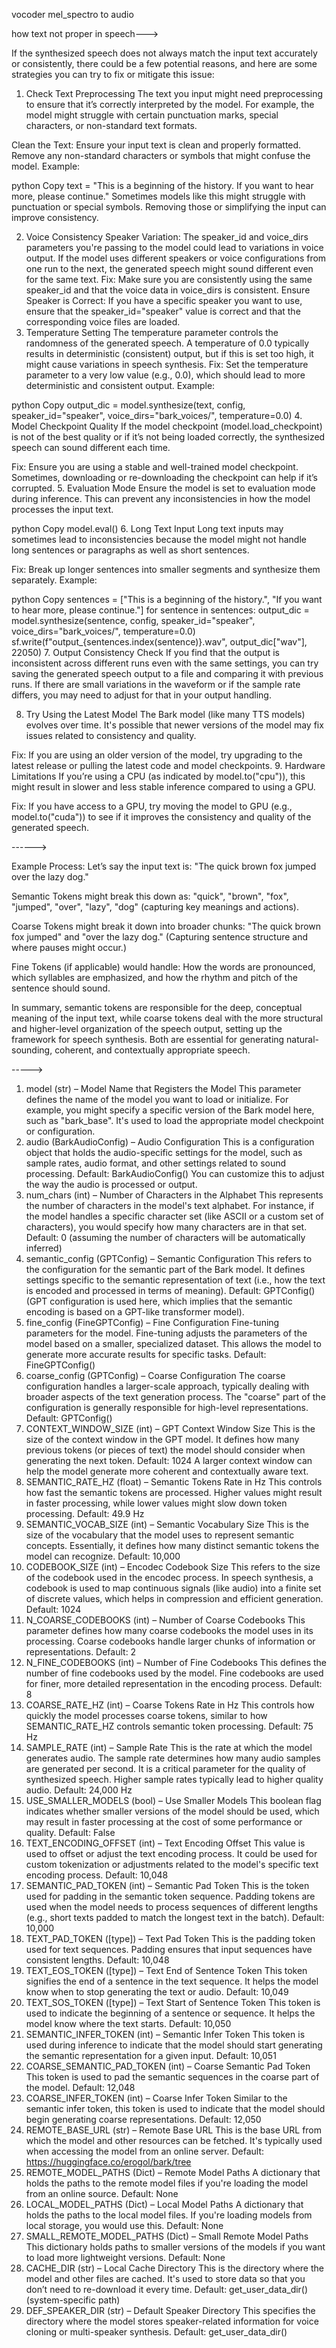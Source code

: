 vocoder mel_spectro to audio

how text not proper in speech--->

If the synthesized speech does not always match the input text accurately or consistently, there could be a few potential reasons, and here are some strategies you can try to fix or mitigate this issue:

1. Check Text Preprocessing
The text you input might need preprocessing to ensure that it’s correctly interpreted by the model. For example, the model might struggle with certain punctuation marks, special characters, or non-standard text formats.

Clean the Text: Ensure your input text is clean and properly formatted. Remove any non-standard characters or symbols that might confuse the model.
Example:

python
Copy
text = "This is a beginning of the history. If you want to hear more, please continue."
Sometimes models like this might struggle with punctuation or special symbols. Removing those or simplifying the input can improve consistency.

2. Voice Consistency
Speaker Variation: The speaker_id and voice_dirs parameters you're passing to the model could lead to variations in voice output. If the model uses different speakers or voice configurations from one run to the next, the generated speech might sound different even for the same text.
Fix: Make sure you are consistently using the same speaker_id and that the voice data in voice_dirs is consistent.
Ensure Speaker is Correct: If you have a specific speaker you want to use, ensure that the speaker_id="speaker" value is correct and that the corresponding voice files are loaded.
3. Temperature Setting
The temperature parameter controls the randomness of the generated speech. A temperature of 0.0 typically results in deterministic (consistent) output, but if this is set too high, it might cause variations in speech synthesis.
Fix: Set the temperature parameter to a very low value (e.g., 0.0), which should lead to more deterministic and consistent output.
Example:

python
Copy
output_dic = model.synthesize(text, config, speaker_id="speaker", voice_dirs="bark_voices/", temperature=0.0)
4. Model Checkpoint Quality
If the model checkpoint (model.load_checkpoint) is not of the best quality or if it’s not being loaded correctly, the synthesized speech can sound different each time.

Fix: Ensure you are using a stable and well-trained model checkpoint. Sometimes, downloading or re-downloading the checkpoint can help if it’s corrupted.
5. Evaluation Mode
Ensure the model is set to evaluation mode during inference. This can prevent any inconsistencies in how the model processes the input text.

python
Copy
model.eval()
6. Long Text Input
Long text inputs may sometimes lead to inconsistencies because the model might not handle long sentences or paragraphs as well as short sentences.

Fix: Break up longer sentences into smaller segments and synthesize them separately.
Example:

python
Copy
sentences = ["This is a beginning of the history.", "If you want to hear more, please continue."]
for sentence in sentences:
    output_dic = model.synthesize(sentence, config, speaker_id="speaker", voice_dirs="bark_voices/", temperature=0.0)
    sf.write(f"output_{sentences.index(sentence)}.wav", output_dic["wav"], 22050)
7. Output Consistency Check
If you find that the output is inconsistent across different runs even with the same settings, you can try saving the generated speech output to a file and comparing it with previous runs. If there are small variations in the waveform or if the sample rate differs, you may need to adjust for that in your output handling.

8. Try Using the Latest Model
The Bark model (like many TTS models) evolves over time. It's possible that newer versions of the model may fix issues related to consistency and quality.

Fix: If you are using an older version of the model, try upgrading to the latest release or pulling the latest code and model checkpoints.
9. Hardware Limitations
If you’re using a CPU (as indicated by model.to("cpu")), this might result in slower and less stable inference compared to using a GPU.

Fix: If you have access to a GPU, try moving the model to GPU (e.g., model.to("cuda")) to see if it improves the consistency and quality of the generated speech.

------>

Example Process:
Let’s say the input text is:
"The quick brown fox jumped over the lazy dog."

Semantic Tokens might break this down as:
"quick", "brown", "fox", "jumped", "over", "lazy", "dog" (capturing key meanings and actions).

Coarse Tokens might break it down into broader chunks:
"The quick brown fox jumped" and "over the lazy dog." (Capturing sentence structure and where pauses might occur.)

Fine Tokens (if applicable) would handle:
How the words are pronounced, which syllables are emphasized, and how the rhythm and pitch of the sentence should sound.

In summary, semantic tokens are responsible for the deep, conceptual meaning of the input text, while coarse tokens deal with the more structural and higher-level organization of the speech output, setting up the framework for speech synthesis. Both are essential for generating natural-sounding, coherent, and contextually appropriate speech.

----->

1. model (str) – Model Name that Registers the Model
This parameter defines the name of the model you want to load or initialize. For example, you might specify a specific version of the Bark model here, such as "bark_base". It's used to load the appropriate model checkpoint or configuration.
2. audio (BarkAudioConfig) – Audio Configuration
This is a configuration object that holds the audio-specific settings for the model, such as sample rates, audio format, and other settings related to sound processing.
Default: BarkAudioConfig()
You can customize this to adjust the way the audio is processed or output.
3. num_chars (int) – Number of Characters in the Alphabet
This represents the number of characters in the model's text alphabet. For instance, if the model handles a specific character set (like ASCII or a custom set of characters), you would specify how many characters are in that set.
Default: 0 (assuming the number of characters will be automatically inferred)
4. semantic_config (GPTConfig) – Semantic Configuration
This refers to the configuration for the semantic part of the Bark model. It defines settings specific to the semantic representation of text (i.e., how the text is encoded and processed in terms of meaning).
Default: GPTConfig() (GPT configuration is used here, which implies that the semantic encoding is based on a GPT-like transformer model).
5. fine_config (FineGPTConfig) – Fine Configuration
Fine-tuning parameters for the model. Fine-tuning adjusts the parameters of the model based on a smaller, specialized dataset. This allows the model to generate more accurate results for specific tasks.
Default: FineGPTConfig()
6. coarse_config (GPTConfig) – Coarse Configuration
The coarse configuration handles a larger-scale approach, typically dealing with broader aspects of the text generation process. The "coarse" part of the configuration is generally responsible for high-level representations.
Default: GPTConfig()
7. CONTEXT_WINDOW_SIZE (int) – GPT Context Window Size
This is the size of the context window in the GPT model. It defines how many previous tokens (or pieces of text) the model should consider when generating the next token.
Default: 1024
A larger context window can help the model generate more coherent and contextually aware text.
8. SEMANTIC_RATE_HZ (float) – Semantic Tokens Rate in Hz
This controls how fast the semantic tokens are processed. Higher values might result in faster processing, while lower values might slow down token processing.
Default: 49.9 Hz
9. SEMANTIC_VOCAB_SIZE (int) – Semantic Vocabulary Size
This is the size of the vocabulary that the model uses to represent semantic concepts. Essentially, it defines how many distinct semantic tokens the model can recognize.
Default: 10,000
10. CODEBOOK_SIZE (int) – Encodec Codebook Size
This refers to the size of the codebook used in the encodec process. In speech synthesis, a codebook is used to map continuous signals (like audio) into a finite set of discrete values, which helps in compression and efficient generation.
Default: 1024
11. N_COARSE_CODEBOOKS (int) – Number of Coarse Codebooks
This parameter defines how many coarse codebooks the model uses in its processing. Coarse codebooks handle larger chunks of information or representations.
Default: 2
12. N_FINE_CODEBOOKS (int) – Number of Fine Codebooks
This defines the number of fine codebooks used by the model. Fine codebooks are used for finer, more detailed representation in the encoding process.
Default: 8
13. COARSE_RATE_HZ (int) – Coarse Tokens Rate in Hz
This controls how quickly the model processes coarse tokens, similar to how SEMANTIC_RATE_HZ controls semantic token processing.
Default: 75 Hz
14. SAMPLE_RATE (int) – Sample Rate
This is the rate at which the model generates audio. The sample rate determines how many audio samples are generated per second. It is a critical parameter for the quality of synthesized speech. Higher sample rates typically lead to higher quality audio.
Default: 24,000 Hz
15. USE_SMALLER_MODELS (bool) – Use Smaller Models
This boolean flag indicates whether smaller versions of the model should be used, which may result in faster processing at the cost of some performance or quality.
Default: False
16. TEXT_ENCODING_OFFSET (int) – Text Encoding Offset
This value is used to offset or adjust the text encoding process. It could be used for custom tokenization or adjustments related to the model's specific text encoding process.
Default: 10,048
17. SEMANTIC_PAD_TOKEN (int) – Semantic Pad Token
This is the token used for padding in the semantic token sequence. Padding tokens are used when the model needs to process sequences of different lengths (e.g., short texts padded to match the longest text in the batch).
Default: 10,000
18. TEXT_PAD_TOKEN ([type]) – Text Pad Token
This is the padding token used for text sequences. Padding ensures that input sequences have consistent lengths.
Default: 10,048
19. TEXT_EOS_TOKEN ([type]) – Text End of Sentence Token
This token signifies the end of a sentence in the text sequence. It helps the model know when to stop generating the text or audio.
Default: 10,049
20. TEXT_SOS_TOKEN ([type]) – Text Start of Sentence Token
This token is used to indicate the beginning of a sentence or sequence. It helps the model know where the text starts.
Default: 10,050
21. SEMANTIC_INFER_TOKEN (int) – Semantic Infer Token
This token is used during inference to indicate that the model should start generating the semantic representation for a given input.
Default: 10,051
22. COARSE_SEMANTIC_PAD_TOKEN (int) – Coarse Semantic Pad Token
This token is used to pad the semantic sequences in the coarse part of the model.
Default: 12,048
23. COARSE_INFER_TOKEN (int) – Coarse Infer Token
Similar to the semantic infer token, this token is used to indicate that the model should begin generating coarse representations.
Default: 12,050
24. REMOTE_BASE_URL (str) – Remote Base URL
This is the base URL from which the model and other resources can be fetched. It's typically used when accessing the model from an online server.
Default: https://huggingface.co/erogol/bark/tree
25. REMOTE_MODEL_PATHS (Dict) – Remote Model Paths
A dictionary that holds the paths to the remote model files if you're loading the model from an online source.
Default: None
26. LOCAL_MODEL_PATHS (Dict) – Local Model Paths
A dictionary that holds the paths to the local model files. If you're loading models from local storage, you would use this.
Default: None
27. SMALL_REMOTE_MODEL_PATHS (Dict) – Small Remote Model Paths
This dictionary holds paths to smaller versions of the models if you want to load more lightweight versions.
Default: None
28. CACHE_DIR (str) – Local Cache Directory
This is the directory where the model and other files are cached. It's used to store data so that you don’t need to re-download it every time.
Default: get_user_data_dir() (system-specific path)
29. DEF_SPEAKER_DIR (str) – Default Speaker Directory
This specifies the directory where the model stores speaker-related information for voice cloning or multi-speaker synthesis.
Default: get_user_data_dir()
